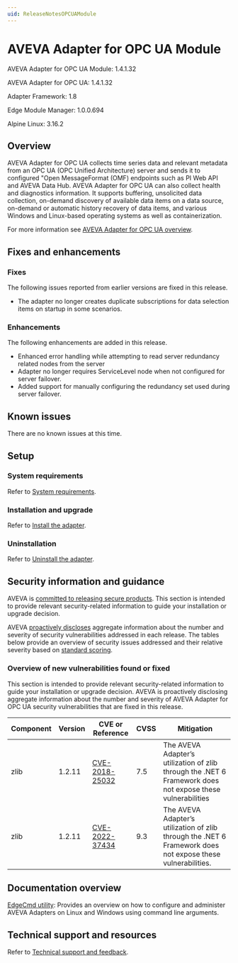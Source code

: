 ```yaml
---
uid: ReleaseNotesOPCUAModule
---
```


# AVEVA Adapter for OPC UA Module

AVEVA Adapter for OPC UA Module: 1.4.1.32<br>

AVEVA Adapter for OPC UA: 1.4.1.32<br>

Adapter Framework: 1.8<br>

Edge Module Manager: 1.0.0.694 <br>

Alpine Linux: 3.16.2 <br>

## Overview

AVEVA Adapter for OPC UA collects time series data and relevant metadata from an OPC UA (OPC Unified Architecture) server and sends it to configured "Open MessageFormat (OMF) endpoints such as PI Web API and AVEVA Data Hub. AVEVA Adapter for OPC UA can also collect health and diagnostics information. It supports buffering, unsolicited data collection, on-demand discovery of available data items on a data source, on-demand or automatic history recovery of data items, and various Windows and Linux-based operating systems as well as containerization.

For more information see [AVEVA Adapter for OPC UA overview](xref:AVEVAAdapterForOPCUAOverview).

## Fixes and enhancements

### Fixes

The following issues reported from earlier versions are fixed in this release.

- The adapter no longer creates duplicate subscriptions for data selection items on startup in some scenarios.

### Enhancements

The following enhancements are added in this release.

- Enhanced error handling while attempting to read server redundancy related nodes from the server
- Adapter no longer requires ServiceLevel node when not configured for server failover.
- Added support for manually configuring the redundancy set used during server failover.

## Known issues

There are no known issues at this time.

## Setup

### System requirements

Refer to [System requirements](xref:SystemRequirements).

### Installation and upgrade

Refer to [Install the adapter](xref:InstallTheAdapter).

### Uninstallation

Refer to [Uninstall the adapter](xref:UninstallTheAdapter).

## Security information and guidance

AVEVA is [committed to releasing secure products](https://docs.osisoft.com/bundle/security-commitment-and-disclosure-standards/page/securitycommitmentanddisclosurestandards.html). This section is intended to provide relevant security-related information to guide your installation or upgrade decision.  

AVEVA [proactively discloses](https://docs.osisoft.com/bundle/security-commitment-and-disclosure-standards/page/securitycommitmentanddisclosurestandards.html#vulnerability-communication) aggregate information about the number and severity of security vulnerabilities addressed in each release. The tables below provide an overview of security issues addressed and their relative severity based on [standard scoring](https://docs.osisoft.com/bundle/security-commitment-and-disclosure-standards/page/securitycommitmentanddisclosurestandards.html#vulnerability-scoring). 

### Overview of new vulnerabilities found or fixed

This section is intended to provide relevant security-related information to guide your installation or upgrade decision. AVEVA is proactively disclosing aggregate information about the number and severity of AVEVA Adapter for OPC UA security vulnerabilities that are fixed in this release.

| Component | Version | CVE or Reference | CVSS | Mitigation                                                                                                 |
| ----------| ------- | --------------------------------------------------------------------------------------------------- | ---- | ---------------------------------------------------------------------------------------------------------- |
| zlib      | 1.2.11  | [CVE-2018-25032](https://nvd.nist.gov/vuln/detail/CVE-2018-25032) | 7.5  | The AVEVA Adapter’s utilization of zlib through the .NET 6 Framework does not expose these vulnerabilities |
| zlib      | 1.2.11  | [CVE-2022-37434](https://nvd.nist.gov/vuln/detail/CVE-2022-37434) | 9.3  | The AVEVA Adapter’s utilization of zlib through the .NET 6 Framework does not expose these vulnerabilities. |

## Documentation overview

[EdgeCmd utility](https://docs.osisoft.com/bundle/edgecmd/page/index.html): Provides an overview on how to configure and administer AVEVA Adapters on Linux and Windows using command line arguments.

## Technical support and resources

Refer to [Technical support and feedback](xref:TechnicalSupportAndFeedback).
